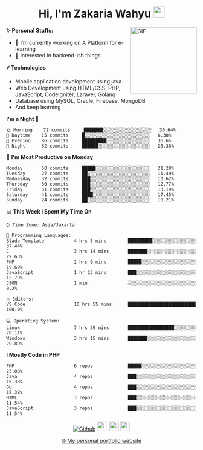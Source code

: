 <h1 align="center">Hi, I'm Zakaria Wahyu <img src="https://github.com/TheDudeThatCode/TheDudeThatCode/blob/master/Assets/Hi.gif" width="29px"></h1>

<img align="right" alt="GIF" height="175px" src="https://www.nayakapratama.co.id/wp-content/uploads/2019/07/Website-Maintenance.gif" />

**✨ Personal Stuffs:**
- 🔭 I’m currently working on A Platform for e-learning 
- 🌱 Interested in backend-ish things

**⚡ Technologies**
- Mobile application development using java
- Web Development using HTML/CSS, PHP, JavaScript, CodeIgniter, Laravel, Golang
- Database using MySQL, Oracle, Firebase, MongoDB
- And keep learning

<!--START_SECTION:waka-->
**I'm a Night 🦉** 

```text
🌞 Morning    72 commits     ███████░░░░░░░░░░░░░░░░░░   30.64% 
🌆 Daytime    15 commits     █░░░░░░░░░░░░░░░░░░░░░░░░   6.38% 
🌃 Evening    86 commits     █████████░░░░░░░░░░░░░░░░   36.6% 
🌙 Night      62 commits     ██████░░░░░░░░░░░░░░░░░░░   26.38%

```
📅 **I'm Most Productive on Monday** 

```text
Monday       50 commits     █████░░░░░░░░░░░░░░░░░░░░   21.28% 
Tuesday      27 commits     ██░░░░░░░░░░░░░░░░░░░░░░░   11.49% 
Wednesday    32 commits     ███░░░░░░░░░░░░░░░░░░░░░░   13.62% 
Thursday     30 commits     ███░░░░░░░░░░░░░░░░░░░░░░   12.77% 
Friday       31 commits     ███░░░░░░░░░░░░░░░░░░░░░░   13.19% 
Saturday     41 commits     ████░░░░░░░░░░░░░░░░░░░░░   17.45% 
Sunday       24 commits     ██░░░░░░░░░░░░░░░░░░░░░░░   10.21%

```


📊 **This Week I Spent My Time On** 

```text
⌚︎ Time Zone: Asia/Jakarta

💬 Programming Languages: 
Blade Template           4 hrs 5 mins        █████████░░░░░░░░░░░░░░░░   37.44% 
C                        3 hrs 14 mins       ███████░░░░░░░░░░░░░░░░░░   29.63% 
PHP                      2 hrs 9 mins        █████░░░░░░░░░░░░░░░░░░░░   19.69% 
JavaScript               1 hr 23 mins        ███░░░░░░░░░░░░░░░░░░░░░░   12.79% 
JSON                     1 min               ░░░░░░░░░░░░░░░░░░░░░░░░░   0.2%

🔥 Editors: 
VS Code                  10 hrs 55 mins      █████████████████████████   100.0%

💻 Operating System: 
Linux                    7 hrs 39 mins       █████████████████░░░░░░░░   70.11% 
Windows                  3 hrs 15 mins       ███████░░░░░░░░░░░░░░░░░░   29.89%

```

**I Mostly Code in PHP** 

```text
PHP                      6 repos             █████░░░░░░░░░░░░░░░░░░░░   23.08% 
Java                     4 repos             ███░░░░░░░░░░░░░░░░░░░░░░   15.38% 
Go                       4 repos             ███░░░░░░░░░░░░░░░░░░░░░░   15.38% 
HTML                     3 repos             ███░░░░░░░░░░░░░░░░░░░░░░   11.54% 
JavaScript               3 repos             ███░░░░░░░░░░░░░░░░░░░░░░   11.54%

```



<!--END_SECTION:waka-->

<p align="center">
<a href="https://github.com/zakariawahyu" target="_blank"><img alt="Github" src="https://img.shields.io/badge/GitHub-%2312100E.svg?&style=for-the-badge&logo=Github&logoColor=white" /></a>
<a href="https://www.twitter.com/_zakariawahyu"><img src="https://img.shields.io/badge/twitter-%231DA1F2.svg?&style=for-the-badge&logo=twitter&logoColor=white" height=25></a> 
<a href="https://www.linkedin.com/in/zakariawahyu"><img src="https://img.shields.io/badge/linkedin-%230077B5.svg?&style=for-the-badge&logo=linkedin&logoColor=white" height=25></a> 
<a href="https://www.instagram.com/_zakariawahyu"><img src="https://img.shields.io/badge/instagram-%23E4405F.svg?&style=for-the-badge&logo=instagram&logoColor=white" height=25></a></p>
<p align="center"><a href="https://www.zakariawahyu.site">🌐 My personal portfolio website</a></p>
